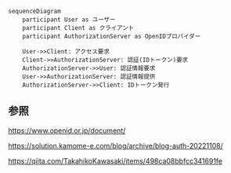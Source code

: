 ```mermaid
sequenceDiagram
    participant User as ユーザー
    participant Client as クライアント
    participant AuthorizationServer as OpenIDプロバイダー

    User->>Client: アクセス要求
    Client->>AuthorizationServer: 認証(IDトークン)要求
    AuthorizationServer->>User: 認証情報要求
    User->>AuthorizationServer: 認証情報提供
    AuthorizationServer->>Client: IDトークン発行
```

## 参照

https://www.openid.or.jp/document/

https://solution.kamome-e.com/blog/archive/blog-auth-20221108/

https://qiita.com/TakahikoKawasaki/items/498ca08bbfcc341691fe